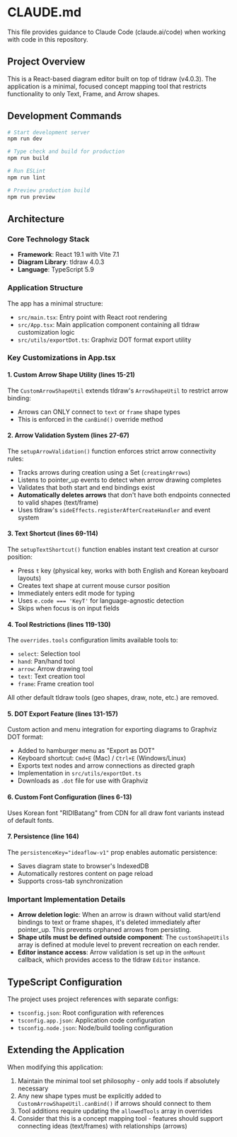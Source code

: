 # CLAUDE.md

This file provides guidance to Claude Code (claude.ai/code) when working with code in this repository.

## Project Overview

This is a React-based diagram editor built on top of tldraw (v4.0.3). The application is a minimal, focused concept mapping tool that restricts functionality to only Text, Frame, and Arrow shapes.

## Development Commands

```bash
# Start development server
npm run dev

# Type check and build for production
npm run build

# Run ESLint
npm run lint

# Preview production build
npm run preview
```

## Architecture

### Core Technology Stack
- **Framework**: React 19.1 with Vite 7.1
- **Diagram Library**: tldraw 4.0.3
- **Language**: TypeScript 5.9

### Application Structure
The app has a minimal structure:
- `src/main.tsx`: Entry point with React root rendering
- `src/App.tsx`: Main application component containing all tldraw customization logic
- `src/utils/exportDot.ts`: Graphviz DOT format export utility

### Key Customizations in App.tsx

#### 1. Custom Arrow Shape Utility (lines 15-21)
The `CustomArrowShapeUtil` extends tldraw's `ArrowShapeUtil` to restrict arrow binding:
- Arrows can ONLY connect to `text` or `frame` shape types
- This is enforced in the `canBind()` override method

#### 2. Arrow Validation System (lines 27-67)
The `setupArrowValidation()` function enforces strict arrow connectivity rules:
- Tracks arrows during creation using a Set (`creatingArrows`)
- Listens to pointer_up events to detect when arrow drawing completes
- Validates that both start and end bindings exist
- **Automatically deletes arrows** that don't have both endpoints connected to valid shapes (text/frame)
- Uses tldraw's `sideEffects.registerAfterCreateHandler` and event system

#### 3. Text Shortcut (lines 69-114)
The `setupTextShortcut()` function enables instant text creation at cursor position:
- Press `t` key (physical key, works with both English and Korean keyboard layouts)
- Creates text shape at current mouse cursor position
- Immediately enters edit mode for typing
- Uses `e.code === 'KeyT'` for language-agnostic detection
- Skips when focus is on input fields

#### 4. Tool Restrictions (lines 119-130)
The `overrides.tools` configuration limits available tools to:
- `select`: Selection tool
- `hand`: Pan/hand tool
- `arrow`: Arrow drawing tool
- `text`: Text creation tool
- `frame`: Frame creation tool

All other default tldraw tools (geo shapes, draw, note, etc.) are removed.

#### 5. DOT Export Feature (lines 131-157)
Custom action and menu integration for exporting diagrams to Graphviz DOT format:
- Added to hamburger menu as "Export as DOT"
- Keyboard shortcut: `Cmd+E` (Mac) / `Ctrl+E` (Windows/Linux)
- Exports text nodes and arrow connections as directed graph
- Implementation in `src/utils/exportDot.ts`
- Downloads as `.dot` file for use with Graphviz

#### 6. Custom Font Configuration (lines 6-13)
Uses Korean font "RIDIBatang" from CDN for all draw font variants instead of default fonts.

#### 7. Persistence (line 164)
The `persistenceKey="ideaflow-v1"` prop enables automatic persistence:
- Saves diagram state to browser's IndexedDB
- Automatically restores content on page reload
- Supports cross-tab synchronization

### Important Implementation Details

- **Arrow deletion logic**: When an arrow is drawn without valid start/end bindings to text or frame shapes, it's deleted immediately after pointer_up. This prevents orphaned arrows from persisting.
- **Shape utils must be defined outside component**: The `customShapeUtils` array is defined at module level to prevent recreation on each render.
- **Editor instance access**: Arrow validation is set up in the `onMount` callback, which provides access to the tldraw `Editor` instance.

## TypeScript Configuration

The project uses project references with separate configs:
- `tsconfig.json`: Root configuration with references
- `tsconfig.app.json`: Application code configuration
- `tsconfig.node.json`: Node/build tooling configuration

## Extending the Application

When modifying this application:
1. Maintain the minimal tool set philosophy - only add tools if absolutely necessary
2. Any new shape types must be explicitly added to `CustomArrowShapeUtil.canBind()` if arrows should connect to them
3. Tool additions require updating the `allowedTools` array in overrides
4. Consider that this is a concept mapping tool - features should support connecting ideas (text/frames) with relationships (arrows)

